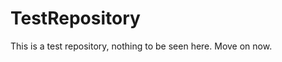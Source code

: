 TestRepository
==============

This is a test repository, nothing to be seen here. Move on now.  
 
 
   
  
   
     
              
        
          
            
          
       
     
       
   
     
    
  
  
 
 
 
